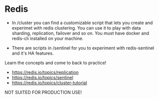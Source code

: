 # Redis

* In /cluster you can find a customizable script that lets you create and experimet with redis clustering. You can use it to play with data sharding, replication, failover and so on. You must have docker and redis-cli installed on your machine.

* There are scripts in /sentinel for you to experiment with redis-sentinel and it's HA features.

Learn the concepts and come to back to practice!

* https://redis.io/topics/replication
* https://redis.io/topics/sentinel
* https://redis.io/topics/cluster-tutorial

NOT SUITED FOR PRODUCTION USE!